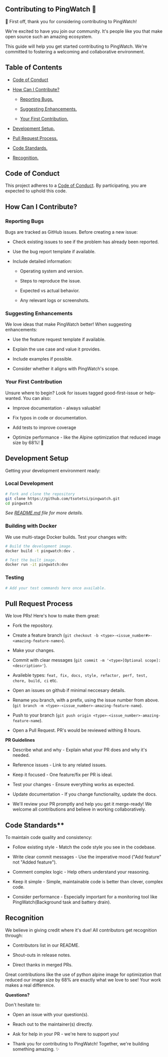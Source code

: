 ## Contributing to PingWatch 📡

🎉 First off, thank you for considering contributing to PingWatch! 

We're excited to have you join our community.
It's people like you that make open source such an amazing ecosystem.

This guide will help you get started contributing to PingWatch. We're committed to fostering a welcoming and collaborative environment.

## Table of Contents

- [Code of Conduct](#code-of-conduct)

- [How Can I Contribute?](#how-can-i-contribute)

    - [Reporting Bugs.](#reporting-bugs)

    - [Suggesting Enhancements.](#suggesting-enhancements)

    - [Your First Contribution.](#your-first-contribution)

- [Development Setup.](#development-setup)

- [Pull Request Process.](#pull-request-process)

- [Code Standards.](#code-standards)

- [Recognition.](#recognition)


## Code of Conduct

This project adheres to a [Code of Conduct](CODE_OF_CONDUCT.md). By participating, you are expected to uphold this code.

## How Can I Contribute?

### Reporting Bugs

Bugs are tracked as GitHub issues. Before creating a new issue:

- Check existing issues to see if the problem has already been reported.

- Use the bug report template if available.

- Include detailed information:

    - Operating system and version.

    - Steps to reproduce the issue.

    - Expected vs actual behavior.

    - Any relevant logs or screenshots.


### Suggesting Enhancements

We love ideas that make PingWatch better! When suggesting enhancements:

- Use the feature request template if available.

- Explain the use case and value it provides.

- Include examples if possible.

- Consider whether it aligns with PingWatch's scope.

### Your First Contribution

Unsure where to begin? Look for issues tagged good-first-issue or help-wanted. You can also:

- Improve documentation - always valuable!

- Fix typos in code or documentation.

- Add tests to improve coverage

- Optimize performance - like the Alpine optimization that reduced image size by 68%! 🚀

## Development Setup

Getting your development environment ready:

### Local Development

```bash
# Fork and clone the repository
git clone https://github.com/tsotetsi/pingwatch.git
cd pingwatch

```
<i>See [README.md]() file for more details.</i>


### Building with Docker

We use multi-stage Docker builds. Test your changes with:
```bash
# Build the development image.
docker build -t pingwatch:dev .

# Test the built image.
docker run -it pingwatch:dev
```

### Testing

```bash
# Add your test commands here once available.
```

## Pull Request Process

We love PRs! Here's how to make them great:

- Fork the repository.

- Create a feature branch (`git checkout -b <type>-<issue_number#>-<amazing-feature-name>`).

- Make your changes.

- Commit with clear messages (`git commit -m '<type>[Optional scope]: <description>'`).

- Availeble types: `feat, fix, docs, style, refactor, perf, test, chore, build, ci` etc.

- Open an issues on github if minimal neccesary details.

- Rename you branch, with a prefix, using the issue number from above.(`git branch -m <type>-<issue_number>-amazing-feature-name`).

- Push to your branch (`git push origin <type>-<issue_number>-amazing-feature-name`).

- Open a Pull Request. PR's would be reviewed withing 8 hours.

**PR Guidelines**

- Describe what and why - Explain what your PR does and why it's needed.

- Reference issues - Link to any related issues.

- Keep it focused - One feature/fix per PR is ideal.

- Test your changes - Ensure everything works as expected.

- Update documentation - If you change functionality, update the docs.

- We'll review your PR promptly and help you get it merge-ready! We welcome all contributions and believe in working collaboratively.

## Code Standards**

To maintain code quality and consistency:

- Follow existing style - Match the code style you see in the codebase.

- Write clear commit messages - Use the imperative mood ("Add feature" not "Added feature").

- Comment complex logic - Help others understand your reasoning.

- Keep it simple - Simple, maintainable code is better than clever, complex code.

- Consider performance - Especially important for a monitoring tool like PingWatch(Background task and battery drain).

## Recognition

We believe in giving credit where it's due! All contributors get recognition through:

- Contributors list in our README.

- Shout-outs in release notes.

- Direct thanks in merged PRs.

Great contributions like the use of python alpine image for optimization that reduced our image size by 68%
are exactly what we love to see! Your work makes a real difference.

**Questions?**

Don't hesitate to:

- Open an issue with your question(s).

- Reach out to the maintainer(s) directly.

- Ask for help in your PR - we're here to support you!

- Thank you for contributing to PingWatch! Together, we're building something amazing. ✨